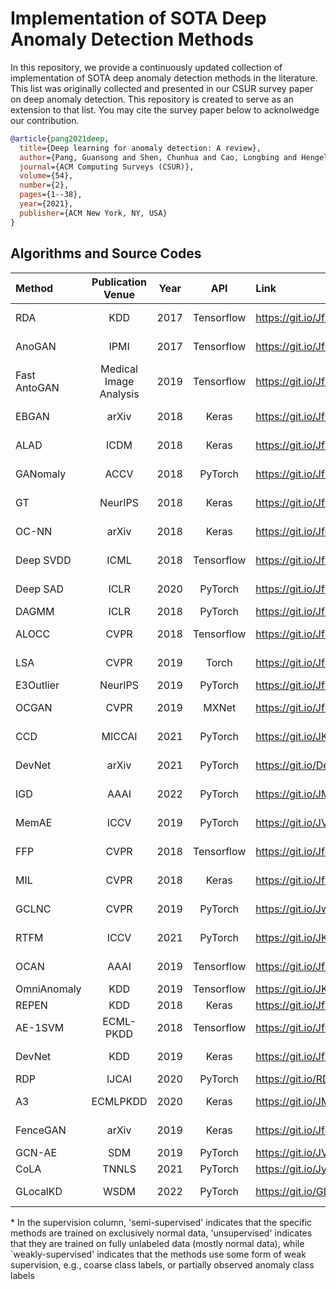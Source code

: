 # Implementation of SOTA Deep Anomaly Detection Methods
In this repository, we provide a continuously updated collection of implementation of SOTA deep anomaly detection methods in the literature. This list was originally collected and presented in our CSUR survey paper on deep anomaly detection. This repository is created to serve as an extension to that list. You may cite the survey paper below to acknolwedge our contribution. 
```bibtex
@article{pang2021deep,
  title={Deep learning for anomaly detection: A review},
  author={Pang, Guansong and Shen, Chunhua and Cao, Longbing and Hengel, Anton Van Den},
  journal={ACM Computing Surveys (CSUR)},
  volume={54},
  number={2},
  pages={1--38},
  year={2021},
  publisher={ACM New York, NY, USA}
}
```

## Algorithms and Source Codes


| Method | Publication Venue | Year | API | Link | Supervision*|Data|
| :----------- | :-----------: | :-----------: | :-----------: | :----------- |:----------- |:----------- |
|RDA|KDD| 2017|	Tensorflow|	https://git.io/JfYG5 | Semi-supervised|Image|
|AnoGAN| IPMI|2017|	Tensorflow|	https://git.io/JfGgc |Semi-supervised|Image|
|Fast AntoGAN|Medical Image Analysis|2019|	Tensorflow|	https://git.io/JfZRn |Semi-supervised|Image|
|EBGAN|arXiv|2018|	Keras|	https://git.io/JfGgG |Semi-supervised|Image|
|ALAD	|ICDM|2018|	Keras|	https://git.io/JfZ8v |Semi-supervised|Image|
|GANomaly|ACCV|2018|	PyTorch|	https://git.io/JfGgn |Semi-supervised|Image|
|GT| NeurIPS|2018|	Keras|	https://git.io/JfZRW |Semi-supervised|Image|
|OC-NN| arXiv|2018|	Keras|	https://git.io/JfGgZ |Semi-supervised|Image|
|Deep SVDD| ICML|2018|	Tensorflow	|https://git.io/JfZRR |Semi-supervised|Image|
|Deep SAD	|ICLR|2020|	PyTorch	|https://git.io/JfOkr |Weakly-supervised|Image|
|DAGMM	|ICLR|2018|	PyTorch|	https://git.io/JfZR0 |Unsupervised|Image|
|ALOCC	|CVPR|2018|	Tensorflow|	https://git.io/Jf4p4 |Semi-supervised|Image|
|LSA| CVPR|2019|	Torch|	https://git.io/Jf4pW |Semi-supervised|Image|
|E3Outlier| NeurIPS|2019|	PyTorch|	https://git.io/Jf4pl |Unsupervised|Image|
|OCGAN|CVPR|2019|	MXNet|	https://git.io/Jf4p0 |Semi-supervised|Image|
|CCD|MICCAI|2021|PyTorch|https://git.io/JKnEM|Semi-supervised|Image|
|DevNet|arXiv|2021|PyTorch|https://git.io/DevNet|Weakly-supervised|Image|
|IGD|AAAI|2022|PyTorch|https://git.io/JMj7N|Semi-supervised|Image|
|MemAE|ICCV|2019|PyTorch|https://git.io/JVnlz|Semi-supervised|Image&Video|
|FFP|CVPR|2018|Tensorflow|	https://git.io/Jf4pc |Semi-supervised|Video|
|MIL|CVPR|2018|Keras|https://git.io/JfZRz |Weakly-supervised|Video|
|GCLNC|CVPR|2019|PyTorch|https://git.io/JwoHS|Weakly-supervised|Video|
|RTFM|ICCV|2021|PyTorch|https://git.io/JKnE6| Weakly-supervised|Video|
|OCAN	|AAAI|2019|	Tensorflow|	https://git.io/JfYGb |Semi-supervised|Sequential|
|OmniAnomaly|KDD|2019|Tensorflow|https://git.io/JKnu4|Unsupervised|Time series|
|REPEN	|KDD|2018|	Keras|	https://git.io/JfZRg |Unsupervised|Tabular|
|AE-1SVM	|ECML-PKDD|2018|	Tensorflow	|https://git.io/JfGgl |Unsupervised|Tabular|
|DevNet| KDD|2019|	Keras|	https://git.io/JfZRw |Weakly-supervised|Tabular|
|RDP| IJCAI| 2020|PyTorch|	https://git.io/RDP |Unsupervised|Tabular|
|A3|ECMLPKDD|2020|Keras|https://git.io/JM0I1|Weakly-supervised|Tabular|
|FenceGAN|arXiv|2019|	Keras|	https://git.io/Jf4pR |Semi-supervised|Image&Tabular|
|GCN-AE|SDM|2019|PyTorch|https://git.io/JVn43|Unsupervised|Graph|
|CoLA|TNNLS|2021|PyTorch|https://git.io/Jy0b3|Unsupervised|Graph|
|GLocalKD|WSDM|2022|PyTorch|https://git.io/GLocalKD|Semi/Un-supervised|Graph|


\* In the supervision column, 'semi-supervised' indicates that the specific methods are trained on exclusively normal data, 'unsupervised' indicates that they are trained on fully unlabeled data (mostly normal data), while `weakly-supervised' indicates that the methods use some form of weak supervision, e.g., coarse class labels, or partially observed anomaly class labels

